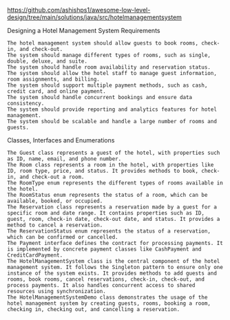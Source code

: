 https://github.com/ashishps1/awesome-low-level-design/tree/main/solutions/java/src/hotelmanagementsystem

Designing a Hotel Management System
Requirements

    The hotel management system should allow guests to book rooms, check-in, and check-out.
    The system should manage different types of rooms, such as single, double, deluxe, and suite.
    The system should handle room availability and reservation status.
    The system should allow the hotel staff to manage guest information, room assignments, and billing.
    The system should support multiple payment methods, such as cash, credit card, and online payment.
    The system should handle concurrent bookings and ensure data consistency.
    The system should provide reporting and analytics features for hotel management.
    The system should be scalable and handle a large number of rooms and guests.

Classes, Interfaces and Enumerations

    The Guest class represents a guest of the hotel, with properties such as ID, name, email, and phone number.
    The Room class represents a room in the hotel, with properties like ID, room type, price, and status. It provides methods to book, check-in, and check-out a room.
    The RoomType enum represents the different types of rooms available in the hotel.
    The RoomStatus enum represents the status of a room, which can be available, booked, or occupied.
    The Reservation class represents a reservation made by a guest for a specific room and date range. It contains properties such as ID, guest, room, check-in date, check-out date, and status. It provides a method to cancel a reservation.
    The ReservationStatus enum represents the status of a reservation, which can be confirmed or cancelled.
    The Payment interface defines the contract for processing payments. It is implemented by concrete payment classes like CashPayment and CreditCardPayment.
    The HotelManagementSystem class is the central component of the hotel management system. It follows the Singleton pattern to ensure only one instance of the system exists. It provides methods to add guests and rooms, book rooms, cancel reservations, check-in, check-out, and process payments. It also handles concurrent access to shared resources using synchronization.
    The HotelManagementSystemDemo class demonstrates the usage of the hotel management system by creating guests, rooms, booking a room, checking in, checking out, and cancelling a reservation.

